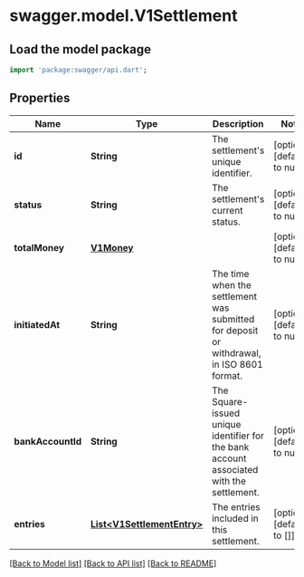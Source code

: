 # swagger.model.V1Settlement

## Load the model package
```dart
import 'package:swagger/api.dart';
```

## Properties
Name | Type | Description | Notes
------------ | ------------- | ------------- | -------------
**id** | **String** | The settlement&#x27;s unique identifier. | [optional] [default to null]
**status** | **String** | The settlement&#x27;s current status. | [optional] [default to null]
**totalMoney** | [**V1Money**](V1Money.md) |  | [optional] [default to null]
**initiatedAt** | **String** | The time when the settlement was submitted for deposit or withdrawal, in ISO 8601 format. | [optional] [default to null]
**bankAccountId** | **String** | The Square-issued unique identifier for the bank account associated with the settlement. | [optional] [default to null]
**entries** | [**List&lt;V1SettlementEntry&gt;**](V1SettlementEntry.md) | The entries included in this settlement. | [optional] [default to []]

[[Back to Model list]](../README.md#documentation-for-models) [[Back to API list]](../README.md#documentation-for-api-endpoints) [[Back to README]](../README.md)

